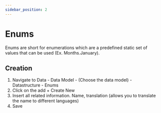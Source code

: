 ```yaml
---
sidebar_position: 2
---
```


# Enums

Enums are short for enumerations which are a predefined static set of values that can be used (Ex. Months.January).

## Creation

1. Navigate to Data - Data Model - (Choose the data model) - Datastructure - Enums
2. Click on the add + Create New
3. Insert all related information. Name, translation (allows you to translate the name to different languages)
4. Save

